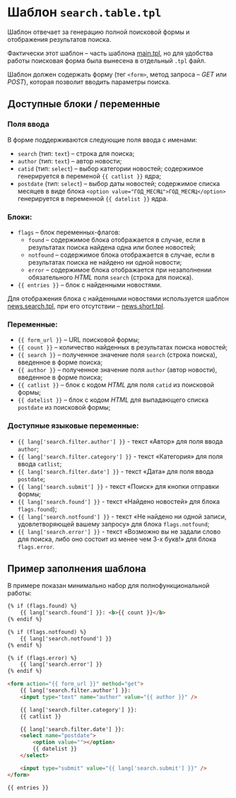 # Шаблон `search.table.tpl`

Шаблон отвечает за генерацию полной поисковой формы и отображения результатов поиска.

Фактически этот шаблон – часть шаблона [main.tpl](templates/main.tpl.md), но для удобства работы поисковая форма была вынесена в отдельный `.tpl` файл.

Шаблон должен содержать форму (тег `<form>`, метод запроса – *GET* или *POST*), которая позволит вводить параметры поиска.

## Доступные блоки / переменные

### Поля ввода

В форме поддерживаются следующие поля ввода с именами:

- `search` (тип: `text`) – строка для поиска;
- `author` (тип: `text`) – автор новости;
- `catid` (тип: `select`) – выбор категории новостей; содержимое генерируется в переменой `{{ catlist }}` ядра;
- `postdate` (тип: `select`) – выбор даты новостей; содержимое списка месяцев в виде блока `<option value="ГОД_МЕСЯЦ">ГОД_МЕСЯЦ</option>` генерируется в переменной `{{ datelist }}` ядра.

### Блоки:

- `flags` – блок переменных-флагов:
    - `found` – содержимое блока отображается в случае, если в результатах поиска найдена одна или более новостей;
    - `notfound` – содержимое блока отображается в случае, если в результатах поиска не найдено ни одной новости;
    - `error` – содержимое блока отображается при незаполнении обязательного *HTML* поля `search` (строка для поиска).
- `{{ entries }}` – блок с найденными новостями.

Для отображения блока с найденными новостями используется шаблон [news.search.tpl](templates/news.search.tpl.md), при его отсутствии – [news.short.tpl](templates/news.short.tpl.md).

### Переменные:

- `{{ form_url }}` – URL поисковой формы;
- `{{ count }}` – количество найденных в результатах поиска новостей;
- `{{ search }}` – полученное значение поля `search` (строка поиска), введенное в форме поиска;
- `{{ author }}` – полученное значение поля `author` (автор новости), введенное в форме поиска;
- `{{ catlist }}` – блок с кодом *HTML* для поля `catid` из поисковой формы;
- `{{ datelist }}` – блок с кодом *HTML* для выпадающего списка `postdate` из поисковой формы;

### Доступные языковые переменные:

- `{{ lang['search.filter.author'] }}` - текст «Автор» для поля ввода `author`;
- `{{ lang['search.filter.category'] }}` - текст «Категория» для поля ввода `catlist`;
- `{{ lang['search.filter.date'] }}` - текст «Дата» для поля ввода `postdate`;
- `{{ lang['search.submit'] }}` - текст «Поиск» для кнопки отправки формы;
- `{{ lang['search.found'] }}` - текст «Найдено новостей» для блока `flags.found`);
- `{{ lang['search.notfound'] }}` - текст «Не найдено ни одной записи, удовлетворяющей вашему запросу» для блока `flags.notfound`;
- `{{ lang['search.error'] }}` - текст «Возможно вы не задали слово для поиска, либо оно состоит из менее чем 3-х букв!» для блока `flags.error`.

## Пример заполнения шаблона

В примере показан минимально набор для полнофункциональной работы:

```html
{% if (flags.found) %}
	{{ lang['search.found'] }}: <b>{{ count }}</b>
{% endif %}

{% if (flags.notfound) %}
	{{ lang['search.notfound'] }}
{% endif %}

{% if (flags.error) %}
	{{ lang['search.error'] }}
{% endif %}

<form action="{{ form_url }}" method="get">
    {{ lang['search.filter.author'] }}:
    <input type="text" name="author" value="{{ author }}" />

    {{ lang['search.filter.category'] }}:
    {{ catlist }}

    {{ lang['search.filter.date'] }}:
    <select name="postdate">
        <option value=""></option>
        {{ datelist }}
    </select>

    <input type="submit" value="{{ lang['search.submit'] }}" />
</form>

{{ entries }}
```
